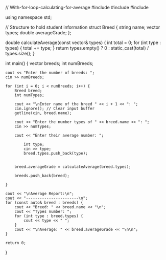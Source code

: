 // With-for-loop-calculating-for-average
#include <iostream>
#include <vector>
#include <string>

using namespace std;

// Structure to hold student information
struct Breed {
    string name;
    vector<int> types;
    double averageGrade;
};

double calculateAverage(const vector<int>& types) {
    int total = 0;
    for (int type : types) {
        total += type;
    }
    return types.empty() ? 0 : static_cast<double>(total) / types.size();
}

int main() {
    vector<Breed> breeds;
    int numBreeds;

    cout << "Enter the number of breeds: ";
    cin >> numBreeds;

    for (int i = 0; i < numBreeds; i++) {
        Breed breed;
        int numTypes;

        cout << "\nEnter name of the breed " << i + 1 << ": ";
        cin.ignore(); // Clear input buffer
        getline(cin, breed.name);

        cout << "Enter the number types of " << breed.name << ": ";
        cin >> numTypes;

        cout << "Enter their average number: ";
        
            int type;
            cin >> type;
            breed.types.push_back(type);
        

        breed.averageGrade = calculateAverage(breed.types);

        breeds.push_back(breed);
        
    }
    
    cout << "\nAverage Report:\n";
    cout << "-----------------------\n";
    for (const auto& breed : breeds) {
        cout << "Breed: " << breed.name << "\n";
        cout << "Types number: ";
        for (int type : breed.types) {
            cout << type << " ";
        }
        cout << "\nAverage: " << breed.averageGrade << "\n\n";
    }

    return 0;
}
